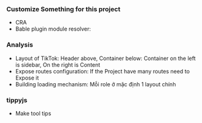### Customize Something for this project
- CRA
- Bable plugin module resolver:

### Analysis 
- Layout of TikTok: Header above, Container below: Container on the left is sidebar, On the right is Content 
- Expose routes configuration: If the Project have many routes need to Expose it
- Building loading mechanism: Mỗi role ở mặc định 1 layout chính

### tippyjs
- Make tool tips